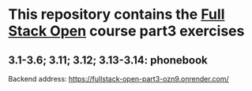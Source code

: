 # This repository contains the [Full Stack Open](https://fullstackopen.com/) course part3 exercises

## 3.1-3.6; 3.11; 3.12; 3.13-3.14: phonebook

Backend address: <https://fullstack-open-part3-ozn9.onrender.com/>
